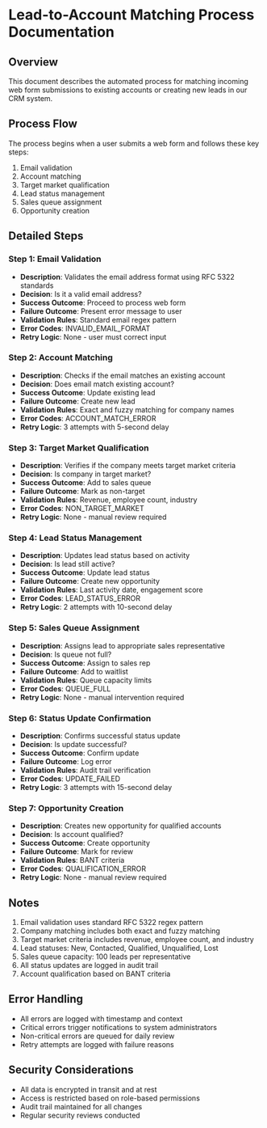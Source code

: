 # Lead-to-Account Matching Process Documentation

## Overview
This document describes the automated process for matching incoming web form submissions to existing accounts or creating new leads in our CRM system.

## Process Flow
The process begins when a user submits a web form and follows these key steps:
1. Email validation
2. Account matching
3. Target market qualification
4. Lead status management
5. Sales queue assignment
6. Opportunity creation

## Detailed Steps

### Step 1: Email Validation
- **Description**: Validates the email address format using RFC 5322 standards
- **Decision**: Is it a valid email address?
- **Success Outcome**: Proceed to process web form
- **Failure Outcome**: Present error message to user
- **Validation Rules**: Standard email regex pattern
- **Error Codes**: INVALID_EMAIL_FORMAT
- **Retry Logic**: None - user must correct input

### Step 2: Account Matching
- **Description**: Checks if the email matches an existing account
- **Decision**: Does email match existing account?
- **Success Outcome**: Update existing lead
- **Failure Outcome**: Create new lead
- **Validation Rules**: Exact and fuzzy matching for company names
- **Error Codes**: ACCOUNT_MATCH_ERROR
- **Retry Logic**: 3 attempts with 5-second delay

### Step 3: Target Market Qualification
- **Description**: Verifies if the company meets target market criteria
- **Decision**: Is company in target market?
- **Success Outcome**: Add to sales queue
- **Failure Outcome**: Mark as non-target
- **Validation Rules**: Revenue, employee count, industry
- **Error Codes**: NON_TARGET_MARKET
- **Retry Logic**: None - manual review required

### Step 4: Lead Status Management
- **Description**: Updates lead status based on activity
- **Decision**: Is lead still active?
- **Success Outcome**: Update lead status
- **Failure Outcome**: Create new opportunity
- **Validation Rules**: Last activity date, engagement score
- **Error Codes**: LEAD_STATUS_ERROR
- **Retry Logic**: 2 attempts with 10-second delay

### Step 5: Sales Queue Assignment
- **Description**: Assigns lead to appropriate sales representative
- **Decision**: Is queue not full?
- **Success Outcome**: Assign to sales rep
- **Failure Outcome**: Add to waitlist
- **Validation Rules**: Queue capacity limits
- **Error Codes**: QUEUE_FULL
- **Retry Logic**: None - manual intervention required

### Step 6: Status Update Confirmation
- **Description**: Confirms successful status update
- **Decision**: Is update successful?
- **Success Outcome**: Confirm update
- **Failure Outcome**: Log error
- **Validation Rules**: Audit trail verification
- **Error Codes**: UPDATE_FAILED
- **Retry Logic**: 3 attempts with 15-second delay

### Step 7: Opportunity Creation
- **Description**: Creates new opportunity for qualified accounts
- **Decision**: Is account qualified?
- **Success Outcome**: Create opportunity
- **Failure Outcome**: Mark for review
- **Validation Rules**: BANT criteria
- **Error Codes**: QUALIFICATION_ERROR
- **Retry Logic**: None - manual review required

## Notes
1. Email validation uses standard RFC 5322 regex pattern
2. Company matching includes both exact and fuzzy matching
3. Target market criteria includes revenue, employee count, and industry
4. Lead statuses: New, Contacted, Qualified, Unqualified, Lost
5. Sales queue capacity: 100 leads per representative
6. All status updates are logged in audit trail
7. Account qualification based on BANT criteria

## Error Handling
- All errors are logged with timestamp and context
- Critical errors trigger notifications to system administrators
- Non-critical errors are queued for daily review
- Retry attempts are logged with failure reasons

## Security Considerations
- All data is encrypted in transit and at rest
- Access is restricted based on role-based permissions
- Audit trail maintained for all changes
- Regular security reviews conducted 